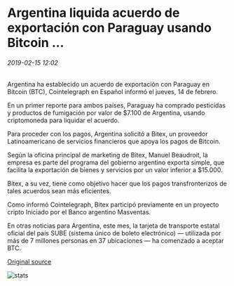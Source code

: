 # Argentina liquida acuerdo de exportación con Paraguay usando Bitcoin ...

###### 2019-02-15 12:02

Argentina ha establecido un acuerdo de exportación con Paraguay en Bitcoin (BTC), Cointelegraph en Español informó el jueves, 14 de febrero.

En un primer reporte para ambos países, Paraguay ha comprado pesticidas y productos de fumigación por valor de $7.100 de Argentina, usando criptomoneda para liquidar el acuerdo.

Para proceder con los pagos, Argentina solicitó a Bitex, un proveedor Latinoamericano de servicios financieros que apoya los pagos de Bitcoin.

Según la oficina principal de marketing de Bitex, Manuel Beaudroit, la empresa es parte del programa del gobierno argentino exporta simple, que facilita la exportación de bienes y servicios por un valor inferior a $15.000.

Bitex, a su vez, tiene como objetivo hacer que los pagos transfronterizos de tales acuerdos sean más eficientes.

Como informó Cointelegraph, Bitex participó previamente en un proyecto cripto Iniciado por el Banco argentino Masventas.

En otras noticias para Argentina, este mes, la tarjeta de transporte estatal oficial del país SUBE (sistema único de boleto electrónico) — utilizada por más de 7 millones personas en 37 ubicaciones — ha comenzado a aceptar BTC.

[Original source](https://cointelegraph.com/news/argentina-settles-export-deal-with-paraguay-using-bitcoin)

![stats](https://c.statcounter.com/11760860/0/a89fa40b/1/ "stats")